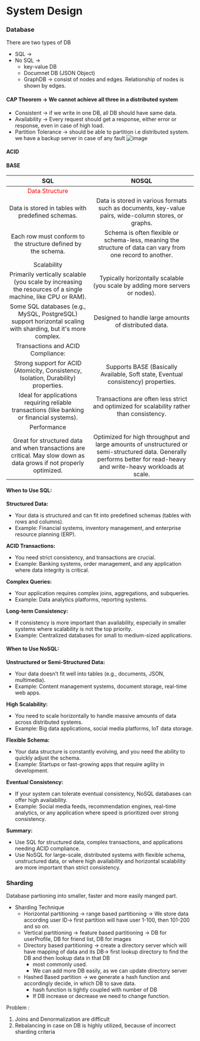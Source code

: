 # System Design

### Database
There are two types of DB
* SQL      ->
* No SQL   ->
  * key-value DB
  * Documnet DB (JSON Object)
  * GraphDB -> consist of nodes and edges. Relationship of nodes is shown by edges.

#### CAP Theorem -> We cannot achieve all three in a distributed system
* Consistent                -> if we write in one DB, all DB should have same data.
* Availability              -> Every request should get a response, either error or response, even in case of high load.
* Partition Tolerance       -> should be able to partition i.e distributed system. we have a backup server in case of any fault
  ![image](https://github.com/user-attachments/assets/ce4a330f-7214-47ec-bc14-44f9ca800101)

#### ACID

#### BASE


| SQL | NOSQL |
| :---:  | :---: |
| <span style="color:red">Data Structure</span>| |
| Data is stored in tables with predefined schemas. | Data is stored in various formats such as documents, key-value pairs, wide-column stores, or graphs. |
| Each row must conform to the structure defined by the schema. | Schema is often flexible or schema-less, meaning the structure of data can vary from one record to another. |
| Scalability| |
|Primarily vertically scalable (you scale by increasing the resources of a single machine, like CPU or RAM).|Typically horizontally scalable (you scale by adding more servers or nodes).|
|Some SQL databases (e.g., MySQL, PostgreSQL) support horizontal scaling with sharding, but it's more complex.| Designed to handle large amounts of distributed data. |
| Transactions and ACID Compliance: ||
|Strong support for ACID (Atomicity, Consistency, Isolation, Durability) properties.| Supports BASE (Basically Available, Soft state, Eventual consistency) properties.|
|Ideal for applications requiring reliable transactions (like banking or financial systems).| Transactions are often less strict and optimized for scalability rather than consistency.|
| Performance | |
| Great for structured data and when transactions are critical. May slow down as data grows if not properly optimized. | Optimized for high throughput and large amounts of unstructured or semi-structured data. Generally performs better for read-heavy and write-heavy workloads at scale. |



#### When to Use SQL:
**Structured Data:**

* Your data is structured and can fit into predefined schemas (tables with rows and columns).
* Example: Financial systems, inventory management, and enterprise resource planning (ERP).
  
**ACID Transactions:**

* You need strict consistency, and transactions are crucial.
* Example: Banking systems, order management, and any application where data integrity is critical.
  
**Complex Queries:**

* Your application requires complex joins, aggregations, and subqueries.
* Example: Data analytics platforms, reporting systems.
  
**Long-term Consistency:**

* If consistency is more important than availability, especially in smaller systems where scalability is not the top priority.
* Example: Centralized databases for small to medium-sized applications.
#### When to Use NoSQL:
**Unstructured or Semi-Structured Data:**

* Your data doesn’t fit well into tables (e.g., documents, JSON, multimedia).
* Example: Content management systems, document storage, real-time web apps.
  
**High Scalability:**

* You need to scale horizontally to handle massive amounts of data across distributed systems.
* Example: Big data applications, social media platforms, IoT data storage.
  
**Flexible Schema:**

* Your data structure is constantly evolving, and you need the ability to quickly adjust the schema.
* Example: Startups or fast-growing apps that require agility in development.
  
**Eventual Consistency:**

* If your system can tolerate eventual consistency, NoSQL databases can offer high availability.
* Example: Social media feeds, recommendation engines, real-time analytics, or any application where speed is prioritized over strong consistency.
  
**Summary:**
* Use SQL for structured data, complex transactions, and applications needing ACID compliance.
* Use NoSQL for large-scale, distributed systems with flexible schema, unstructured data, or where high availability and horizontal scalability are more important than strict consistency.



### Sharding
 Database partioning into smaller, faster and more easily manged part.
* Sharding Technique
  * Horizontal partitioning      -> range based partitioning   -> We store data according user ID-> first partition will have user 1-100, then 101-200 and so on.
  * Vertical partitioning        -> feature based partitioning -> DB for userProfile, DB for friend list, DB for images
  * Directory based partitioning -> create a directory server which will have mapping of data and its DB-> first lookup directory to find the DB and then lookup data in that DB
    * most commonly used.
    * We can add more DB easily, as we can update directory server
  * Hashed Based partition       -> we generate a hash function and accordingly decide, in which DB to save data.
     * hash function is tightly coupled with number of DB
     * If DB increase or decrease we need to change function.
   
Problem :
1) Joins and Denormalization are difficult
2) Rebalancing in case on DB is highly utilized, because of incorrect sharding criteria
